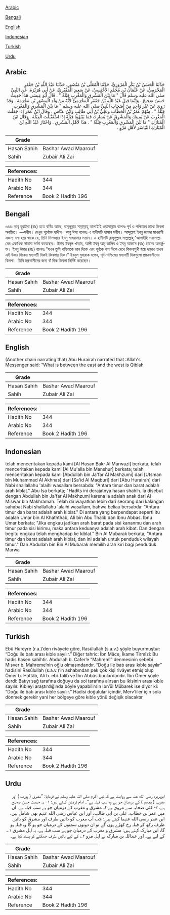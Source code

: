 [Arabic](#arabic)

[Bengali](#bengali)

[English](#english)

[Indonesian](#indonesian)

[Turkish](#turkish)

[Urdu](#urdu)

## Arabic


<div dir="rtl" lang="ar" style={{fontSize:'larger',backgroundColor:'#f8f9fa',padding:20}}>
حَدَّثَنَا الْحَسَنُ بْنُ بَكْرٍ الْمَرْوَزِيُّ، حَدَّثَنَا الْمُعَلَّى بْنُ مَنْصُورٍ، حَدَّثَنَا عَبْدُ اللَّهِ بْنُ جَعْفَرٍ الْمَخْرَمِيُّ، عَنْ عُثْمَانَ بْنِ مُحَمَّدٍ الأَخْنَسِيِّ، عَنْ سَعِيدٍ الْمَقْبُرِيِّ، عَنْ أَبِي هُرَيْرَةَ، عَنِ النَّبِيِّ صلى الله عليه وسلم قَالَ ‏"‏ مَا بَيْنَ الْمَشْرِقِ وَالْمَغْرِبِ قِبْلَةٌ ‏"‏ ‏.‏ قَالَ أَبُو عِيسَى هَذَا حَدِيثٌ حَسَنٌ صَحِيحٌ ‏.‏ وَإِنَّمَا قِيلَ عَبْدُ اللَّهِ بْنُ جَعْفَرٍ الْمَخْرَمِيُّ لأَنَّهُ مِنْ وَلَدِ الْمِسْوَرِ بْنِ مَخْرَمَةَ ‏.‏ وَقَدْ رُوِيَ عَنْ غَيْرِ وَاحِدٍ مِنْ أَصْحَابِ النَّبِيِّ صلى الله عليه وسلم ‏"‏ مَا بَيْنَ الْمَشْرِقِ وَالْمَغْرِبِ قِبْلَةٌ ‏"‏ ‏.‏ مِنْهُمْ عُمَرُ بْنُ الْخَطَّابِ وَعَلِيُّ بْنُ أَبِي طَالِبٍ وَابْنُ عَبَّاسٍ ‏.‏ وَقَالَ ابْنُ عُمَرَ إِذَا جَعَلْتَ الْمَغْرِبَ عَنْ يَمِينِكَ وَالْمَشْرِقَ عَنْ يَسَارِكَ فَمَا بَيْنَهُمَا قِبْلَةٌ إِذَا اسْتَقْبَلْتَ الْقِبْلَةَ ‏.‏ وَقَالَ ابْنُ الْمُبَارَكِ ‏"‏ مَا بَيْنَ الْمَشْرِقِ وَالْمَغْرِبِ قِبْلَةٌ ‏"‏ ‏.‏ هَذَا لأَهْلِ الْمَشْرِقِ ‏.‏ وَاخْتَارَ عَبْدُ اللَّهِ بْنُ الْمُبَارَكِ التَّيَاسُرَ لأَهْلِ مَرْوٍ ‏.‏
</div>
<div style={{backgroundColor:'#f8f9fa',padding:20, marginBottom: 10}}><table> <thead> <tr> <th>Grade</th> <th></th> </tr> </thead> <tbody> <tr><td>Hasan Sahih</td><td>Bashar Awad Maarouf</td></tr><tr><td>Sahih</td><td>Zubair Ali Zai</td></tr></tbody></table><table> <thead> <tr> <th>References:</th> <th></th> </tr> </thead> <tbody><tr><td>Hadith No</td><td>344</td></tr><tr><td>Arabic No</td><td>344</td></tr><tr><td>Reference</td><td>Book 2 Hadith 196</td></tr></tbody></table></div>

## Bengali


<div dir="ltr" lang="bn" style={{fontSize:'larger',backgroundColor:'#f8f9fa',padding:20}}>
৩৪৪৷ আবু হুরাইরা (রাঃ) হতে বর্ণিত আছে, রাসূলুল্লাহ সাল্লাল্লাহু আলাইহি ওয়াসাল্লাম বলেনঃ পূর্ব ও পশ্চিমের মাঝে কিবলা অবস্থিত। —সহীহ। দেখুন পূর্বোক্ত হাদীস। আবু ঈসা বলেনঃ এ হাদীসটি হাসান সহীহ। আব্দুল্লাহ ইবনু জাফর মাখরামী এজন্য বলা হয়ে থাকে যে, তিনি মিসওয়ার ইবনু মাখরামার সন্তান। এ হাদীসটি রাসূলুল্লাহ সাল্লাল্লাহু 'আলাইহি ওয়াসাল্লামের একাধিক সাহাবা বর্ণনা করেছেন। উমার ইবনুল খাত্তাব, আলী ইবনু আবু তালিব ও ইবনু আব্বাস (রাঃ) তাদের অন্তর্ভুক্ত। ইবনু উমার (রাঃ) বলেনঃ "যখন তুমি পশ্চিমকে ডান দিকে এবং পূর্বকে বাম দিকে রেখে কিবলামুখী হয়ে দাড়াও তখন এই উভয় দিকের মধ্যবর্তী দিকই কিবলার দিক ৷” ইবনুল মুবারাক বলেন, পূর্ব-পশ্চিমের মধ্যবর্তী দিকগুলো প্রাচ্যবাসীদের কিবলা। তিনি মরুবাসীদের জন্য বাঁ দিক কিবলা নির্দিষ্ট করেছেন।
</div>
<div style={{backgroundColor:'#f8f9fa',padding:20, marginBottom: 10}}><table> <thead> <tr> <th>Grade</th> <th></th> </tr> </thead> <tbody> <tr><td>Hasan Sahih</td><td>Bashar Awad Maarouf</td></tr><tr><td>Sahih</td><td>Zubair Ali Zai</td></tr></tbody></table><table> <thead> <tr> <th>References:</th> <th></th> </tr> </thead> <tbody><tr><td>Hadith No</td><td>344</td></tr><tr><td>Arabic No</td><td>344</td></tr><tr><td>Reference</td><td>Book 2 Hadith 196</td></tr></tbody></table></div>

## English


<div dir="ltr" lang="en" style={{fontSize:'larger',backgroundColor:'#f8f9fa',padding:20}}>
(Another chain narrating that) Abu Hurairah narrated that :Allah's Messenger said: "What is between the east and the west is Qiblah
</div>
<div style={{backgroundColor:'#f8f9fa',padding:20, marginBottom: 10}}><table> <thead> <tr> <th>Grade</th> <th></th> </tr> </thead> <tbody> <tr><td>Hasan Sahih</td><td>Bashar Awad Maarouf</td></tr><tr><td>Sahih</td><td>Zubair Ali Zai</td></tr></tbody></table><table> <thead> <tr> <th>References:</th> <th></th> </tr> </thead> <tbody><tr><td>Hadith No</td><td>344</td></tr><tr><td>Arabic No</td><td>344</td></tr><tr><td>Reference</td><td>Book 2 Hadith 196</td></tr></tbody></table></div>

## Indonesian


<div dir="ltr" lang="id" style={{fontSize:'larger',backgroundColor:'#f8f9fa',padding:20}}>
telah menceritakan kepada kami [Al Hasan Bakr Al Marwazi] berkata; telah menceritakan kepada kami [Al Mu'alla bin Manshur] berkata; telah menceritakan kepada kami [Abdullah bin Ja'far Al Makhzumi] dari [Utsman bin Muhammad Al Akhnas] dari [Sa'id Al Maqburi] dari [Abu Hurairah] dari Nabi shallallahu 'alaihi wasallam bersabda: "Antara timur dan barat adalah arah kiblat." Abu Isa berkata; "Hadits ini derajatnya hasan shahih. Ia disebut dengan Abdullah bin Ja'far Al Makhzumi karena ia adalah anak dari Al Miswar bin Makhramah. Telah diriwayatkan lebih dari seorang dari kalangan sahabat Nabi shallallahu 'alaihi wasallam, bahwa beliau bersabda: "Antara timur dan barat adalah arah kiblat." Di antara yang berpendapat seperti itu adalah Umar bin Al Khaththab, Ali bin Abu Thalib dan Ibnu Abbas. Ibnu Umar berkata; "Jika engkau jadikan arah barat pada sisi kananmu dan arah timur pada sisi kirimu, maka antara keduanya adalah arah kibat. Dan dengan begitu engkau telah menghadap ke kiblat." Bin Al Mubarak berkata; "Antara timur dan barat adalah arah kiblat, dan ini adalah untuk penduduk wilayah timur." Dan Abdullah bin Bin Al Mubarak memilih arah kiri bagi penduduk Marwa
</div>
<div style={{backgroundColor:'#f8f9fa',padding:20, marginBottom: 10}}><table> <thead> <tr> <th>Grade</th> <th></th> </tr> </thead> <tbody> <tr><td>Hasan Sahih</td><td>Bashar Awad Maarouf</td></tr><tr><td>Sahih</td><td>Zubair Ali Zai</td></tr></tbody></table><table> <thead> <tr> <th>References:</th> <th></th> </tr> </thead> <tbody><tr><td>Hadith No</td><td>344</td></tr><tr><td>Arabic No</td><td>344</td></tr><tr><td>Reference</td><td>Book 2 Hadith 196</td></tr></tbody></table></div>

## Turkish


<div dir="ltr" lang="tr" style={{fontSize:'larger',backgroundColor:'#f8f9fa',padding:20}}>
Ebû Hureyre (r.a.)’den rivâyete göre, Rasûlullah (s.a.v.) şöyle buyurmuştur: “Doğu ile batı arası kıble sayılır.” Diğer tahric: İbn Mâce, İkame Tirmîzî: Bu hadis hasen sahihtir. Abdullah b. Cafer’e “Mahremî” denmesinin sebebi Misver b. Mahreme’nin oğlu olmasındandır. “Doğu ile batı arası kıble sayılır” hadisini Rasûlullah (s.a.v.)’in ashabından pek çok kişi rivâyet etmiş olup Ömer b. Hattâb, Ali b. ebî Talib ve İbn Abbâs bunlardandır. İbn Ömer şöyle derdi: Batıyı sağ tarafına doğuyu da sol tarafına alırsan bu ikisinin arası kıble sayılır. Kıbleyi araştırdığında böyle yapabilirsin İbn’ül Mübarek ise diyor ki: “Doğu ile batı arası kıble sayılır.” Hadisi doğulular içindir, Merv’liler için sola dönmek gerekir yani her bölgeye göre kıble yönü değişik olacaktır
</div>
<div style={{backgroundColor:'#f8f9fa',padding:20, marginBottom: 10}}><table> <thead> <tr> <th>Grade</th> <th></th> </tr> </thead> <tbody> <tr><td>Hasan Sahih</td><td>Bashar Awad Maarouf</td></tr><tr><td>Sahih</td><td>Zubair Ali Zai</td></tr></tbody></table><table> <thead> <tr> <th>References:</th> <th></th> </tr> </thead> <tbody><tr><td>Hadith No</td><td>344</td></tr><tr><td>Arabic No</td><td>344</td></tr><tr><td>Reference</td><td>Book 2 Hadith 196</td></tr></tbody></table></div>

## Urdu


<div dir="rtl" lang="ur" style={{fontSize:'larger',backgroundColor:'#f8f9fa',padding:20}}>
ابوہریرہ رضی الله عنہ سے روایت ہے کہ نبی اکرم صلی اللہ علیہ وسلم نے فرمایا: ”مشرق ( پورب ) اور مغرب ( پچھم ) کے درمیان جو ہے وہ سب قبلہ ہے“۔ امام ترمذی کہتے ہیں: ۱- یہ حدیث حسن صحیح ہے، ۲- کئی صحابہ سے مروی ہے کہ مشرق و مغرب کے درمیان جو ہے سب قبلہ ہے۔ ان میں عمر بن خطاب، علی بن ابی طالب، اور ابن عباس رضی الله عنہم بھی شامل ہیں، ابن عمر رضی الله عنہما کہتے ہیں: جب آپ مغرب کو دائیں طرف اور مشرق کو بائیں طرف رکھ کر قبلہ رخ کھڑے ہوں گے تو ان دونوں سمتوں کے درمیان جو ہو گا وہ قبلہ ہو گا، ابن مبارک کہتے ہیں: مشرق و مغرب کے درمیان جو ہے سب قبلہ ہے، یہ اہل مشرق ۱؎ کے لیے ہے۔ اور عبداللہ بن مبارک نے اہل مرو ۲؎ کے لیے بائیں طرف جھکنے کو پسند کیا ہے۔
</div>
<div style={{backgroundColor:'#f8f9fa',padding:20, marginBottom: 10}}><table> <thead> <tr> <th>Grade</th> <th></th> </tr> </thead> <tbody> <tr><td>Hasan Sahih</td><td>Bashar Awad Maarouf</td></tr><tr><td>Sahih</td><td>Zubair Ali Zai</td></tr></tbody></table><table> <thead> <tr> <th>References:</th> <th></th> </tr> </thead> <tbody><tr><td>Hadith No</td><td>344</td></tr><tr><td>Arabic No</td><td>344</td></tr><tr><td>Reference</td><td>Book 2 Hadith 196</td></tr></tbody></table></div>